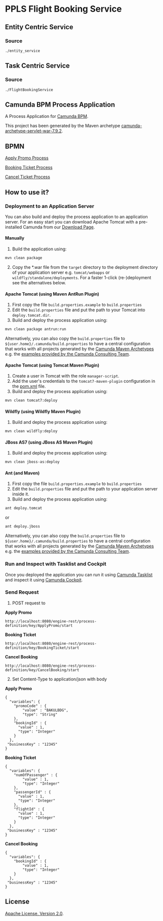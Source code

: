 # PPLS Flight Booking Service

## Entity Centric Service

### Source
```./entity_service```

## Task Centric Service 

### Source
```./FlightBookingService```

## Camunda BPM Process Application
A Process Application for [Camunda BPM](http://docs.camunda.org).

This project has been generated by the Maven archetype
[camunda-archetype-servlet-war-7.9.2](http://docs.camunda.org/latest/guides/user-guide/#process-applications-maven-project-templates-archetypes).

## BPMN
[Apply Promo Process](src/main/resources/applypromo.bpmn)

[Booking Ticket Process](src/main/resources/bookingservice.bpmn)

[Cancel Ticket Process](src/main/resources/cancelticket.bpmn)

## How to use it?

### Deployment to an Application Server
You can also build and deploy the process application to an application server.
For an easy start you can download Apache Tomcat with a pre-installed Camunda
from our [Download Page](https://camunda.com/download/).

#### Manually
1. Build the application using:
```bash
mvn clean package
```
2. Copy the *.war file from the `target` directory to the deployment directory
of your application server e.g. `tomcat/webapps` or `wildfly/standalone/deployments`.
For a faster 1-click (re-)deployment see the alternatives below.

#### Apache Tomcat (using Maven AntRun Plugin)
1. First copy the file `build.properties.example` to `build.properties`
2. Edit the `build.properties` file and put the path to your Tomcat into `deploy.tomcat.dir`.
3. Build and deploy the process application using:
```bash
mvn clean package antrun:run
```

Alternatively, you can also copy the `build.properties` file to `${user.home}/.camunda/build.properties`
to have a central configuration that works with all projects generated by the
[Camunda Maven Archetypes](http://docs.camunda.org/latest/guides/user-guide/#process-applications-maven-project-templates-archetypes) e.g. the [examples provided by the Camunda Consulting Team](https://github.com/camunda-consulting/code).

#### Apache Tomcat (using Tomcat Maven Plugin)
1. Create a user in Tomcat with the role `manager-script`.
2. Add the user's credentials to the `tomcat7-maven-plugin` configuration in the [pom.xml](pom.xml) file.
3. Build and deploy the process application using:
```bash
mvn clean tomcat7:deploy
```

#### Wildfly (using Wildfly Maven Plugin)
1. Build and deploy the process application using:
```bash
mvn clean wildfly:deploy
```

#### JBoss AS7 (using JBoss AS Maven Plugin)
1. Build and deploy the process application using:
```bash
mvn clean jboss-as:deploy
```

#### Ant (and Maven)
1. First copy the file `build.properties.example` to `build.properties`
2. Edit the `build.properties` file and put the path to your application server inside it.
3. Build and deploy the process application using:
```bash
ant deploy.tomcat
```
or
```bash
ant deploy.jboss
```

Alternatively, you can also copy the `build.properties` file to `${user.home}/.camunda/build.properties`
to have a central configuration that works with all projects generated by the
[Camunda Maven Archetypes](http://docs.camunda.org/latest/guides/user-guide/#process-applications-maven-project-templates-archetypes) e.g. the [examples provided by the Camunda Consulting Team](https://github.com/camunda-consulting/code).

### Run and Inspect with Tasklist and Cockpit
Once you deployed the application you can run it using
[Camunda Tasklist](http://docs.camunda.org/latest/guides/user-guide/#tasklist)
and inspect it using
[Camunda Cockpit](http://docs.camunda.org/latest/guides/user-guide/#cockpit).

### Send Request
1. POST request to

**Apply Promo**
```
http://localhost:8080/engine-rest/process-definition/key/ApplyPromo/start
``` 

**Booking Ticket**
```
http://localhost:8080/engine-rest/process-definition/key/BookingTicket/start
``` 

**Cancel Booking**
```
http://localhost:8080/engine-rest/process-definition/key/CancelBooking/start
``` 

2. Set Content-Type to application/json with body

**Apply Promo**
```
{
  "variables": {
    "promoCode" : {
        "value" : "BAKULBDG",
        "type": "String"
    },
    "bookingId" : {
      "value" : 1,
      "type": "Integer"
    }
  },
 "businessKey" : "12345"
}
```

**Booking Ticket**
```
{
  "variables": {
    "numOfPassenger" : {
        "value" : 1,
        "type": "Integer"
    },
    "passengerId" : {
      "value" : 1,
      "type": "Integer"
    },
    "flightId" : {
      "value" : 1,
      "type": "Integer"
    }
  },
 "businessKey" : "12345"
}
```

**Cancel Booking**
```
{
  "variables": {
    "bookingId" : {
        "value" : 1,
        "type": "Integer"
    }
  },
 "businessKey" : "12345"
}
```

## License
[Apache License, Version 2.0](http://www.apache.org/licenses/LICENSE-2.0).

<!-- HTML snippet for index page
  <tr>
    <td><img src="snippets/FlightBookingService/src/main/resources/process.png" width="100"></td>
    <td><a href="snippets/FlightBookingService">Camunda BPM Process Application</a></td>
    <td>A Process Application for [Camunda BPM](http://docs.camunda.org).</td>
  </tr>
-->
<!-- Tweet
New @Camunda example: Camunda BPM Process Application - A Process Application for [Camunda BPM](http://docs.camunda.org). https://github.com/camunda-consulting/code/tree/master/snippets/FlightBookingService
-->